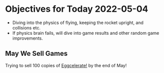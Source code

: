 # Objectives for Today 2022-05-04

- Diving into the physics of flying, keeping the rocket upright, and collisions etc.
- If physics brain fails, will dive into game results and other random game improvements.

## May We Sell Games

Trying to sell 100 copies of [Eggcelerate!](https://store.steampowered.com/app/1535490/Eggcelerate/) by the end of May!
